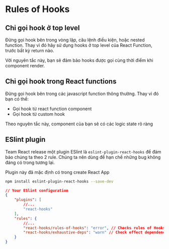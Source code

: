 # Rules of Hooks

## Chỉ gọi hook ở top level

Đừng gọi hook bên trong vòng lặp, câu lệnh điều kiện, hoặc nested function. Thay vì đó hãy sử dụng hooks ở top level của React Function, trước bất kỳ return nào.

Với nguyên tắc này, bạn sẽ đảm bảo hooks được gọi cùng thời điểm khi component render.

## Chỉ gọi hook trong React functions

Đừng gọi hook bên trong các javascript function thông thường. Thay vì đó bạn có thể:
- Gọi hook từ react function component
- Gọi hook từ custom hook

Theo nguyên tắc này, component của bạn sẽ có các logic state rõ ràng

## ESlint plugin

Team React release một plugin ESlint là `eslint-plugin-react-hooks` để đảm bảo chúng ta theo 2 rule. Chúng ta nên dùng để hạn chế những bug không đáng có trong tương lại.

Plugin này đã mặc định có trong create React App

```bash
npm install eslint-plugin-react-hooks --save-dev
```

```json
// Your ESlint configuration
{
    "plugins": [
        //...
        "react-hooks"
    ],
    "rules": {
        //...
        "react-hooks/rules-of-hooks": "error", // Checks rules of Hooks
        "react-hooks/exhaustive-deps": "warn" // Check effect dependencies
    }
}
```